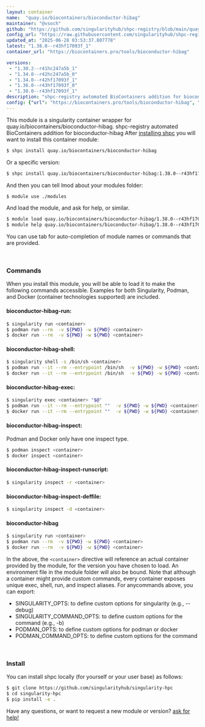 ```yaml
---
layout: container
name:  "quay.io/biocontainers/bioconductor-hibag"
maintainer: "@vsoch"
github: "https://github.com/singularityhub/shpc-registry/blob/main/quay.io/biocontainers/bioconductor-hibag/container.yaml"
config_url: "https://raw.githubusercontent.com/singularityhub/shpc-registry/main/quay.io/biocontainers/bioconductor-hibag/container.yaml"
updated_at: "2025-06-28 03:53:37.807778"
latest: "1.38.0--r43hf17093f_1"
container_url: "https://biocontainers.pro/tools/bioconductor-hibag"

versions:
 - "1.30.2--r41hc247a5b_1"
 - "1.34.0--r42hc247a5b_0"
 - "1.34.0--r42hf17093f_1"
 - "1.36.0--r43hf17093f_0"
 - "1.38.0--r43hf17093f_1"
description: "shpc-registry automated BioContainers addition for bioconductor-hibag"
config: {"url": "https://biocontainers.pro/tools/bioconductor-hibag", "maintainer": "@vsoch", "description": "shpc-registry automated BioContainers addition for bioconductor-hibag", "latest": {"1.38.0--r43hf17093f_1": "sha256:072e0d99731905d09abe0f56bfec95e845a89f11ff3ef926bc0d4566e60a6de1"}, "tags": {"1.30.2--r41hc247a5b_1": "sha256:e2e12ff1310b8eb2c970ac4b79cb6c2d0d2e6b742dacf24ea5b7a86c8a109399", "1.34.0--r42hc247a5b_0": "sha256:bfd7af199c9f353f0dc52b8027bbe141662b6393f3c66307555d85c300bb0d0b", "1.34.0--r42hf17093f_1": "sha256:e54106bf9f031f2ba215f7b9d6bcd34ba86382c5c41eb5ff18da3984c4713eff", "1.36.0--r43hf17093f_0": "sha256:c55d827925cbebd7e2cae431dcbc1305a4d65a02f9341fc1836d9fa958ab91a4", "1.38.0--r43hf17093f_1": "sha256:072e0d99731905d09abe0f56bfec95e845a89f11ff3ef926bc0d4566e60a6de1"}, "docker": "quay.io/biocontainers/bioconductor-hibag"}
---
```


This module is a singularity container wrapper for quay.io/biocontainers/bioconductor-hibag.
shpc-registry automated BioContainers addition for bioconductor-hibag
After [installing shpc](#install) you will want to install this container module:


```bash
$ shpc install quay.io/biocontainers/bioconductor-hibag
```

Or a specific version:

```bash
$ shpc install quay.io/biocontainers/bioconductor-hibag:1.38.0--r43hf17093f_1
```

And then you can tell lmod about your modules folder:

```bash
$ module use ./modules
```

And load the module, and ask for help, or similar.

```bash
$ module load quay.io/biocontainers/bioconductor-hibag/1.38.0--r43hf17093f_1
$ module help quay.io/biocontainers/bioconductor-hibag/1.38.0--r43hf17093f_1
```

You can use tab for auto-completion of module names or commands that are provided.

<br>

### Commands

When you install this module, you will be able to load it to make the following commands accessible.
Examples for both Singularity, Podman, and Docker (container technologies supported) are included.

#### bioconductor-hibag-run:

```bash
$ singularity run <container>
$ podman run --rm  -v ${PWD} -w ${PWD} <container>
$ docker run --rm  -v ${PWD} -w ${PWD} <container>
```

#### bioconductor-hibag-shell:

```bash
$ singularity shell -s /bin/sh <container>
$ podman run --it --rm --entrypoint /bin/sh  -v ${PWD} -w ${PWD} <container>
$ docker run --it --rm --entrypoint /bin/sh  -v ${PWD} -w ${PWD} <container>
```

#### bioconductor-hibag-exec:

```bash
$ singularity exec <container> "$@"
$ podman run --it --rm --entrypoint ""  -v ${PWD} -w ${PWD} <container> "$@"
$ docker run --it --rm --entrypoint ""  -v ${PWD} -w ${PWD} <container> "$@"
```

#### bioconductor-hibag-inspect:

Podman and Docker only have one inspect type.

```bash
$ podman inspect <container>
$ docker inspect <container>
```

#### bioconductor-hibag-inspect-runscript:

```bash
$ singularity inspect -r <container>
```

#### bioconductor-hibag-inspect-deffile:

```bash
$ singularity inspect -d <container>
```



#### bioconductor-hibag

```bash
$ singularity run <container>
$ podman run --rm  -v ${PWD} -w ${PWD} <container>
$ docker run --rm  -v ${PWD} -w ${PWD} <container>
```


In the above, the `<container>` directive will reference an actual container provided
by the module, for the version you have chosen to load. An environment file in the
module folder will also be bound. Note that although a container
might provide custom commands, every container exposes unique exec, shell, run, and
inspect aliases. For anycommands above, you can export:

 - SINGULARITY_OPTS: to define custom options for singularity (e.g., --debug)
 - SINGULARITY_COMMAND_OPTS: to define custom options for the command (e.g., -b)
 - PODMAN_OPTS: to define custom options for podman or docker
 - PODMAN_COMMAND_OPTS: to define custom options for the command

<br>

### Install

You can install shpc locally (for yourself or your user base) as follows:

```bash
$ git clone https://github.com/singularityhub/singularity-hpc
$ cd singularity-hpc
$ pip install -e .
```

Have any questions, or want to request a new module or version? [ask for help!](https://github.com/singularityhub/singularity-hpc/issues)